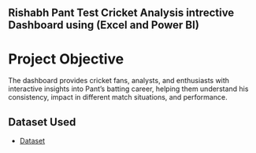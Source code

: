 ## Rishabh Pant Test Cricket Analysis intrective Dashboard using (Excel and Power BI)
# Project Objective
The dashboard provides cricket fans, analysts, and enthusiasts with interactive insights into Pant’s batting career, helping them understand his consistency, impact in different match situations, and performance.

## Dataset Used
- <a href="https://github.com/kasifzafar/Data-Analysis-Dashboard/blob/main/Rishabh%20Pant%20Test%20Cricket%20Dataset.xlsx">Dataset</a>
